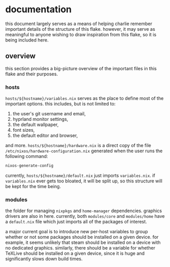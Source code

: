 # documentation

this document largely serves as a means of helping charlie remember important
details of the structure of this flake. however, it may serve as meaningful to
anyone wishing to draw inspiration from this flake, so it is being included
here.

## overview

this section provides a big-picture overview of the important files in this
flake and their purposes.

### hosts

`hosts/${hostname}/variables.nix` serves as the place to define most of the
important options. this includes, but is not limited to:

1. the user's git username and email,
2. hyprland monitor settings,
3. the default wallpaper,
4. font sizes,
5. the default editor and browser,

and more. `hosts/${hostname}/hardware.nix` is a direct copy of the file
`/etc/nixos/hardware-configuration.nix` generated when the user runs the
following command:

```sh
nixos-generate-config
```

currently, `hosts/${hostname}/default.nix` just imports `variables.nix`. if
`variables.nix` ever gets too bloated, it will be split up, so this structure
will be kept for the time being.

### modules

the folder for managing `nixpkgs` and `home-manager` dependencies. graphics
drivers are also in here. currently, both `modules/core` and `modules/home` have
a `default.nix` file which just imports all of the packages of interest.

a major current goal is to introduce new per-host variables to group whether or
not some packages should be installed on a given device. for example, it seems
unlikely that steam should be installed on a device with no dedicated graphics.
similarly, there should be a variable for whether TeXLive should be installed on
a given device, since it is huge and significantly slows down build times.

